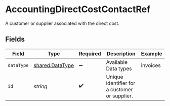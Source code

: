 # AccountingDirectCostContactRef

A customer or supplier associated with the direct cost.


## Fields

| Field                                                     | Type                                                      | Required                                                  | Description                                               | Example                                                   |
| --------------------------------------------------------- | --------------------------------------------------------- | --------------------------------------------------------- | --------------------------------------------------------- | --------------------------------------------------------- |
| `dataType`                                                | [shared.DataType](../../../sdk/models/shared/datatype.md) | :heavy_minus_sign:                                        | Available Data types                                      | invoices                                                  |
| `id`                                                      | *string*                                                  | :heavy_check_mark:                                        | Unique identifier for a customer or supplier.             |                                                           |